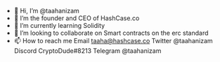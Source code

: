 - 👋 Hi, I’m @taahanizam
- 👀 I’m the founder and CEO of HashCase.co
- 🌱 I’m currently learning Solidity
- 💞️ I’m looking to collaborate on Smart contracts on the erc standard
- 📫 How to reach me
Email taaha@hashcase.co
Twitter @taahanizam
Discord CryptoDude#8213
Telegram @taahanizam
<!---
taahanizam/taahanizam is a ✨ special ✨ repository because its `README.md` (this file) appears on your GitHub profile.
You can click the Preview link to take a look at your changes.
--->
